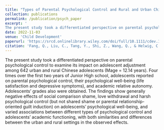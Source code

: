 ```yaml
---
title: "Types of Parental Psychological Control and Rural and Urban Chinese Adolescents’ Psychological Well-Being and Academic Functioning"
collection: publications
permalink: /publication/psych_paper
excerpt: '
The present study took a differentiated perspective on parental psychological control to examine its impact on adolescent adjustment among 642 urban and rural Chinese adolescents (Mage = 12.14 years). Four times over the first two years of Junior High school, adolescents reported on parental psychological control, their psychological well-being (life satisfaction and depressive symptoms), and academic relative autonomy. Adolescents’ grades also were obtained. The findings show generally negative effects of social comparison shame, love withdrawal and harsh psychological control (but not shared shame or parental relationship-oriented guilt induction) on adolescents’ psychological well-being, and varied associations between different types of psychological control and adolescents’ academic functioning, with both similarities and differences between the urban and rural settings in the observed effects.'
date: 2022-11-03
venue: 'Child Development'
paperurl: 'https://srcd.onlinelibrary.wiley.com/doi/full/10.1111/cdev.13699'
citation: 'Fang, Q., Liu, C., Tang, Y., Shi, Z., Wang, Q., & Helwig, C. C. (2022). Types of parental psychological control and rural and urban Chinese adolescents’ psychological well‐being and academic functioning. Child Development, 93(2), 484-501.'
---
```


The present study took a differentiated perspective on parental psychological control to examine its impact on adolescent adjustment among 642 urban and rural Chinese adolescents (Mage = 12.14 years). Four times over the first two years of Junior High school, adolescents reported on parental psychological control, their psychological well-being (life satisfaction and depressive symptoms), and academic relative autonomy. Adolescents’ grades also were obtained. The findings show generally negative effects of social comparison shame, love withdrawal and harsh psychological control (but not shared shame or parental relationship-oriented guilt induction) on adolescents’ psychological well-being, and varied associations between different types of psychological control and adolescents’ academic functioning, with both similarities and differences between the urban and rural settings in the observed effects.